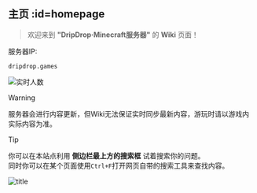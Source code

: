 ## 主页 :id=homepage

> 欢迎来到 **"DripDrop·Minecraft服务器"** 的 **Wiki** 页面！

服务器IP: 

    dripdrop.games

![实时人数](https://api.loohpjames.com/serverbanner.png?ip=dripdrop.games)

>[!warning]
> 服务器会进行内容更新，但Wiki无法保证实时同步最新内容，游玩时请以游戏内实际内容为准。 

>[!tip]
> 你可以在本站点利用 **侧边栏最上方的搜索框** 试着搜索你的问题。  
> 同时你可以在某个页面使用`Ctrl+F`打开网页自带的搜索工具来查找内容。

![title](pics/title.gif)


